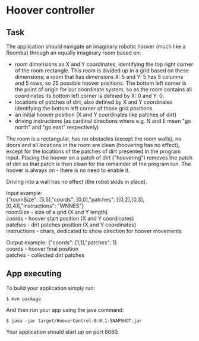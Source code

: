 # Hoover controller  

## Task
The application should navigate an imaginary robotic hoover (much like a Roomba) through an equally imaginary room based on: 
* room dimensions as X and Y coordinates, identifying the top right corner of the room rectangle. This room is divided up in a grid based on these dimensions; a room that has dimensions X: 5 and Y: 5 has 5 columns and 5 rows, so 25 possible hoover positions. The bottom left corner is the point of origin for our coordinate system, so as the room contains all coordinates its bottom left corner is defined by X: 0 and Y: 0.
* locations of patches of dirt, also defined by X and Y coordinates identifying the bottom left corner of those grid positions.
* an initial hoover position (X and Y coordinates like patches of dirt)
* driving instructions (as cardinal directions where e.g. N and E mean "go north" and "go east" respectively)
  
The room is a rectangular, has no obstacles (except the room walls), no doors and all locations in the room are clean (hoovering has no effect), except for the locations of the patches of dirt presented in the program input. Placing the hoover on a patch of dirt ("hoovering") removes the patch of dirt so that patch is then clean for the remainder of the program run. The hoover is always on - there is no need to enable it.  

Driving into a wall has no effect (the robot skids in place).  

Input example:   
{"roomSize": [5,5],"coords": [0,0],"patches": [[0,2],[0,3],[0,4]],"instructions": "WNNES"}  
roomSize - size of a grid (X and Y length)  
coords - hoover start position (X and Y coordinates)  
patches - dirt patches position (X and Y coordinates)  
instructions - chars, dedicated to show direction for hoover movements  

Output example: 
{"coords": [1,1],"patches": 1}  
coords - hoover final position  
patches - collected dirt patches  

## App executing 
To build your application simply run:

    $ mvn package

And then run your app using the java command:

    $ java -jar target/HooverControl-0.0.1-SNAPSHOT.jar

Your application should start up on port 8080.
